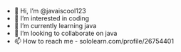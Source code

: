 - 👋 Hi, I’m @javaiscool123
- 👀 I’m interested in coding
- 🌱 I’m currently learning java
- 💞️ I’m looking to collaborate on java
- 📫 How to reach me - sololearn.com/profile/26754401

<!---
javaiscool123/javaiscool123 is a ✨ special ✨ repository because its `README.md` (this file) appears on your GitHub profile.
You can click the Preview link to take a look at your changes.
--->
